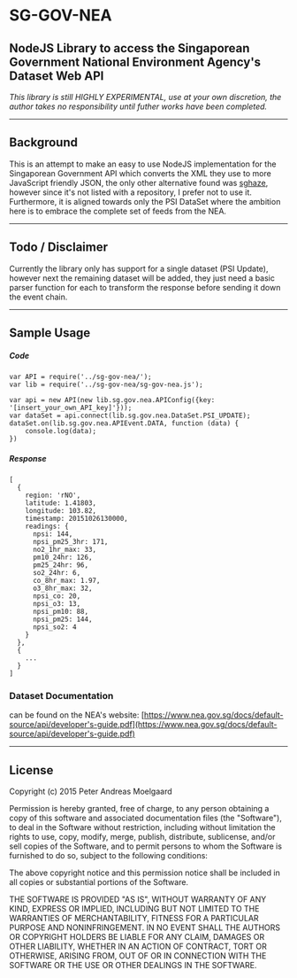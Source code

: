 # SG-GOV-NEA
## NodeJS Library to access the Singaporean Government National Environment Agency's Dataset Web API

*This library is still HIGHLY EXPERIMENTAL, use at your own discretion, the author takes no responsibility until futher works have been completed.*

---

## Background
This is an attempt to make an easy to use NodeJS implementation for the Singaporean Government API which converts the XML they use to more JavaScript friendly JSON, the only other alternative found was [sghaze](https://www.npmjs.com/package/node-sghaze), however since it's not listed with a repository, I prefer not to use it. Furthermore, it is aligned towards only the PSI DataSet where the ambition here is to embrace the complete set of feeds from the NEA.

---

## Todo / Disclaimer

Currently the library only has support for a single dataset (PSI Update), however next the remaining dataset will be added, they just need a basic parser function for each to transform the response before sending it down the event chain.

---

## Sample Usage

##### Code

	var API = require('../sg-gov-nea/');
	var lib = require('../sg-gov-nea/sg-gov-nea.js');

	var api = new API(new lib.sg.gov.nea.APIConfig({key: '[insert_your_own_API_key]'}));
	var dataSet = api.connect(lib.sg.gov.nea.DataSet.PSI_UPDATE);
	dataSet.on(lib.sg.gov.nea.APIEvent.DATA, function (data) {
	    console.log(data);
	})

##### Response

	[
	  {
	    region: 'rNO',
	    latitude: 1.41803,
	    longitude: 103.82,
	    timestamp: 20151026130000,
	    readings: {
	      npsi: 144,
	      npsi_pm25_3hr: 171,
	      no2_1hr_max: 33,
	      pm10_24hr: 126,
	      pm25_24hr: 96,
	      so2_24hr: 6,
	      co_8hr_max: 1.97,
	      o3_8hr_max: 32,
	      npsi_co: 20,
	      npsi_o3: 13,
	      npsi_pm10: 88,
	      npsi_pm25: 144,
	      npsi_so2: 4
	    }
	  },
	  {
	    ...
	  }
	]
	
### Dataset Documentation
can be found on the NEA's website:
[https://www.nea.gov.sg/docs/default-source/api/developer's-guide.pdf](https://www.nea.gov.sg/docs/default-source/api/developer's-guide.pdf)

---

## License

Copyright (c) 2015 Peter Andreas Moelgaard

Permission is hereby granted, free of charge, to any person obtaining a copy
of this software and associated documentation files (the "Software"), to deal
in the Software without restriction, including without limitation the rights
to use, copy, modify, merge, publish, distribute, sublicense, and/or sell
copies of the Software, and to permit persons to whom the Software is
furnished to do so, subject to the following conditions:

The above copyright notice and this permission notice shall be included in
all copies or substantial portions of the Software.

THE SOFTWARE IS PROVIDED "AS IS", WITHOUT WARRANTY OF ANY KIND, EXPRESS OR
IMPLIED, INCLUDING BUT NOT LIMITED TO THE WARRANTIES OF MERCHANTABILITY,
FITNESS FOR A PARTICULAR PURPOSE AND NONINFRINGEMENT. IN NO EVENT SHALL THE
AUTHORS OR COPYRIGHT HOLDERS BE LIABLE FOR ANY CLAIM, DAMAGES OR OTHER
LIABILITY, WHETHER IN AN ACTION OF CONTRACT, TORT OR OTHERWISE, ARISING FROM,
OUT OF OR IN CONNECTION WITH THE SOFTWARE OR THE USE OR OTHER DEALINGS IN
THE SOFTWARE.